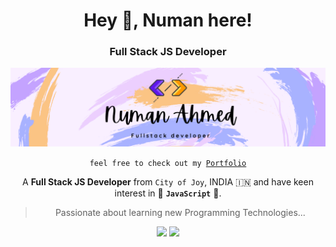 <div  align="center">
<h1>Hey 👋, Numan here!</h1>
<h3>Full Stack JS Developer</h3>
<div  width="50%">
<img  src="https://github.com/mdnmnahmed/personal-resourses/blob/master/numan%20bg.png?raw=true" />
</div>

<code>feel free to check out my [Portfolio](https://mdnmnahmed.github.io/portfolio/)</code>

A **Full Stack JS Developer** from `City of Joy`, INDIA 🇮🇳 and have keen interest in 🧡 **`JavaScript`** 💚.

>Passionate about learning new Programming Technologies...
</div>
<div  align='center'>
<img  src="https://github-readme-stats.vercel.app/api?username=mdnmnahmed&show_icons=true&theme=radical&count_private=true" height="225px"  />
<img  src="https://github-readme-stats.vercel.app/api/top-langs/?username=mdnmnahmed&show_icons=true&theme=radical&count_private=true" height="225px"  />
  <br/>
<!-- <img  src="https://github-readme-stats.vercel.app/api/pin/?username=mdnmnahmed&repo=apis-store-backend&theme=merko" /> -->
</div>
</div>

